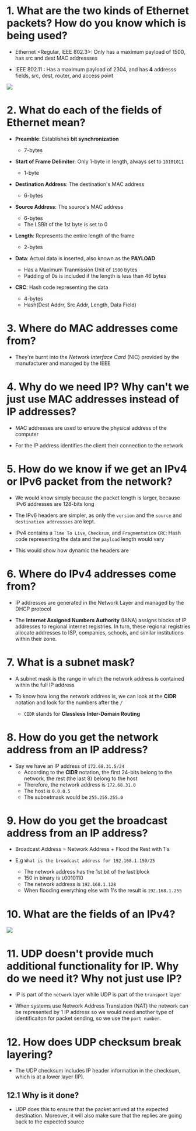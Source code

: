 # 1. What are the two kinds of Ethernet packets? How do you know which is being used?

- Ethernet <Regular, IEEE 802.3>: Only has a maximum payload of 1500, has src and dest MAC addressses

- IEEE 802.11 <WiFi>: Has a maximum payload of 2304, and has **4** addresss fields, src, dest, router, and access point

![](https://cecs.wright.edu/~pmateti/Courses/4420/Lectures/Refreshers/ethernet-wifi.jpg)

# 2. What do each of the fields of Ethernet mean?

- **Preamble**: Establishes **bit synchronization**
    - 7-bytes

- **Start of Frame Delimiter**: Only 1-byte in length, always set to `10101011`
    - 1-byte

- **Destination Address**: The destination's MAC address
    - 6-bytes

- **Source Address**: The source's MAC address
    - 6-bytes
    - The LSBit of the 1st byte is set to 0

- **Length**: Represents the entire length of the frame
    - 2-bytes 

- **Data**: Actual data is inserted, also known as the **PAYLOAD**
    - Has a Maximum Tranmission Unit of `1500` bytes
    - Padding of 0s is included if the length is less than 46 bytes

- **CRC**: Hash code representing the data 
    - 4-bytes
    - Hash(Dest Addrr, Src Addr, Length, Data Field)

# 3. Where do MAC addresses come from?

- They're burnt into the _Network Interface Card_ (NIC) provided by the manufacturer and managed by the IEEE

# 4. Why do we need IP? Why can't we just use MAC addresses instead of IP addresses?

- MAC addresses are used to ensure the physical address of the computer

- For the IP address identifies the client their connection to the network

# 5. How do we know if we get an IPv4 or IPv6 packet from the network?

- We would know simply because the packet length is larger, because IPv6 addresses are 128-bits long

- The IPv6 headers are simpler, as only the `version` and the `source` and `destination addressses` are kept.

- IPv4 contains a `Time To Live`, `Checksum`, and `Fragmentation`
    `CRC`: Hash code representing the data and the `payload` length would vary
 
- This would show how dynamic the headers are

# 6. Where do IPv4 addresses come from?

- IP addresses are generated in the Network Layer and managed by the DHCP protocol

- The **Internet Assigned Numbers Authority** (IANA) assigns blocks of IP addresses to regional internet registries. In turn, these regional registries allocate addresses to ISP, companies, schools, and similar institutions within their zone.

# 7. What is a subnet mask?

- A subnet mask is the range in which the network address is contained within the full IP address

- To know how long the network address is, we can look at the **CIDR** notation and look for the numbers after the `/`
    - `CIDR` stands for **Classless Inter-Domain Routing**

# 8. How do you get the network address from an IP address?

- Say we have an IP address of `172.68.31.5/24`
    - According to the **CIDR** notation, the first 24-bits belong to the network, the rest (the last 8) belong to the host
    - Therefore, the network address is `172.68.31.0`
    - The host is `0.0.0.5`
    - The subnetmask would be `255.255.255.0`

# 9. How do you get the broadcast address from an IP address?

- Broadcast Address = Network Address + Flood the Rest with 1's

- E.g `What is the broadcast address for 192.168.1.150/25`
    - The network address has the 1st bit of the last block
    - 150 in binary is `1`0010110
    - The network address is `192.168.1.128`
    - When flooding everything else with 1's the result is `192.168.1.255`

# 10. What are the fields of an IPv4?

![](https://www.researchgate.net/profile/Muzhir_Al-Ani/publication/269810379/figure/fig1/AS:295073662160901@1447362451826/Comparison-of-IPv4-and-IPv6-headers-structures-15.png)

# 11. UDP doesn't provide much additional functionality for IP. Why do we need it? Why not just use IP?

- IP is part of the `network` layer while UDP is part of the `transport` layer

- When systems use Network Address Translation (NAT) the network can be represented by 1 IP address so we would need another type of identificaiton for packet sending, so we use the `port number`.

# 12. How does UDP checksum break layering?

- The UDP checksum includes IP header information in the checksum, which is at a lower layer (IP).

## 12.1 Why is it done?

- UDP does this to ensure that the packet arrived at the expected destination. Moreover, it will also make sure that the replies are going back to the expected source
